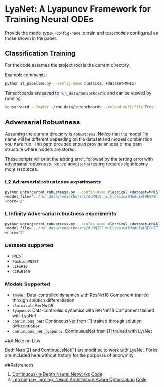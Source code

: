 # LyaNet: A Lyapunov Framework for Training Neural ODEs

Provide the model type```--config-name``` to train and test models 
configured as those shown in the paper. 

## Classification Training
For the code assumes the project root is the current directory.

Example commands:

```bash
python sl_pipeline.py --config-name classical +dataset=MNIST
```

Tensorboards are saved to ```run_data/tensorboards``` and can be viewed by 
running:

```bash
tensorboard --logdir ./run_data/tensorboards --reload_multifile True
```

## Adversarial Robustness

Assuming the current directory is ``robustness``. Notice that the model file 
name will be different depending on the dataset and modeel combination you 
have run. This path provided should provide an idea of the path structure 
where models are stored.

These scripts will print the testing error, followed by the testing error 
with adversarial robustness. Notice adversarial testing requires 
significantly more resources.

### L2 Adversarial robustness experiments

```bash
python untargerted_robustness.py --config-name classical +dataset=MNIST
+model_file='../run_data/tensorboards/d.MNIST_m.ClassicalModule(RESNET18)_b.128_lr.0.01_wd.0.0001_mepoch120._sd0/default/version_0/checkpoints/epoch=7-step=3375.ckpt'
+norm="2"
```

### L Infinity Adversarial robustness experiments

```bash
python untargerted_robustness.py --config-name classical +dataset=MNIST
+model_file='../run_data/tensorboards/d.MNIST_m.ClassicalModule(RESNET18)_b.128_lr.0.01_wd.0.0001_mepoch120._sd0/default/version_0/checkpoints/epoch=7-step=3375.ckpt'
+norm="2"
```

### Datasets supported

* ```MNIST```
* ```FashionMNIST```
* ```CIFAR10```
* ```CIFAR100```

### Models Supported

* ```anode``` : Data-controlled dynamics with ResNet18 Component trained 
  through solution differentiation
* ```classical```: ResNet18
* ```lyapunov```: Data-controlled dynamics with ResNet18 Component trained 
  with LyaNet
* ```continuous_net```: ContinuousNet from [1] trained through solution 
  differentiation
* ```continuous_net_lyapunov```: ContinuousNet from [1] trained with LyaNet 

##A Note on Libs

Both Nero[2] and ContinuousNet[1] are modified to work with LyaNet. Forks are 
included here without history for the purposes of anonymity.

##References
1. [Continuous-in-Depth Neural Networks](https://arxiv.org/abs/2008.02389) 
   [Code](https://github.com/afqueiruga/ContinuousNet)
2. [Learning by Turning: Neural Architecture Aware Optimisation](https://arxiv.org/abs/2102.07227)
[Code](https://github.com/jxbz/nero)
